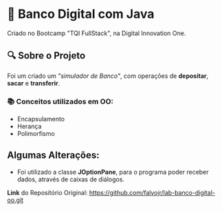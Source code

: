 # 🏦 Banco Digital com Java
Criado no Bootcamp "TQI FullStack", na Digital Innovation One.

## 🔍 Sobre o Projeto
Foi um criado um *"simulador de Banco"*, com operações de **depositar**, **sacar** e **transferir**. 

### 📚 Conceitos utilizados em OO:
- Encapsulamento
- Herança
- Polimorfismo

## Algumas Alterações:
- Foi utilizado a classe **JOptionPane**, para o programa poder receber dados, através de caixas de diálogos.

**Link** do Repositório Original: https://github.com/falvojr/lab-banco-digital-oo.git

